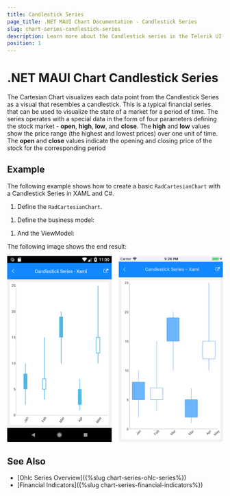 ```yaml
---
title: Candlestick Series
page_title: .NET MAUI Chart Documentation - Candlestick Series
slug: chart-series-candlestick-series
description: Learn more about the Candlestick series in the Telerik UI for .NET MAUI Chart control. 
position: 1
---
```


# .NET MAUI Chart Candlestick Series

The Cartesian Chart visualizes each data point from the Candlestick Series as a visual that resembles a candlestick. This is a typical financial series that can be used to visualize the state of a market for a period of time. The series operates with a special data in the form of four parameters defining the stock market - **open**, **high**, **low**, and **close**. The **high** and **low** values show the price range (the highest and lowest prices) over one unit of time. The **open** and **close** values indicate the opening and closing price of the stock for the corresponding period

## Example

The following example shows how to create a basic `RadCartesianChart` with a Candlestick Series in XAML and C#.

1. Define the `RadCartesianChart`.

 <snippet id='chart-series-candlestick-xaml' />

1. Define the business model:

 <snippet id='chart-ohlc-datapoint-csharp' />


 1. And the ViewModel:

  <snippet id='chart-financial-indicator-viewmodel' />

The following image shows the end result:

![Chart Candlestick](images/candlestick_series.png)

## See Also

- [Ohlc Series Overview]({%slug chart-series-ohlc-series%})
- [Financial Indicators]({%slug chart-series-financial-indicators%})
